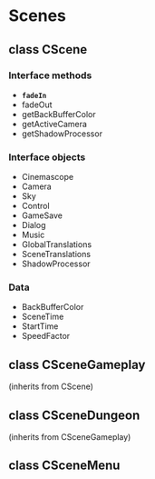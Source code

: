 Scenes
======

class **CScene**
----------------

### Interface methods

* __`fadeIn`__
* fadeOut
* getBackBufferColor
* getActiveCamera
* getShadowProcessor

### Interface objects

* Cinemascope
* Camera
* Sky
* Control
* GameSave
* Dialog
* Music
* GlobalTranslations
* SceneTranslations
* ShadowProcessor

### Data

* BackBufferColor
* SceneTime
* StartTime
* SpeedFactor

class **CSceneGameplay**
------------------------
(inherits from CScene)

class **CSceneDungeon**
-----------------------
(inherits from CSceneGameplay)

class **CSceneMenu**
--------------------